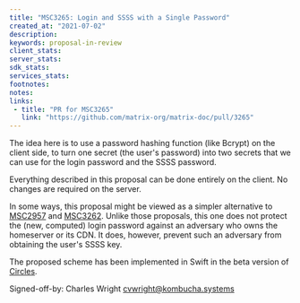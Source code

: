 ```yaml
---
title: "MSC3265: Login and SSSS with a Single Password"
created_at: "2021-07-02"
description:
keywords: proposal-in-review
client_stats:
server_stats:
sdk_stats:
services_stats:
footnotes:
notes:
links:
 - title: "PR for MSC3265"
   link: "https://github.com/matrix-org/matrix-doc/pull/3265"
---
```

The idea here is to use a password hashing function (like Bcrypt) on the client side, to turn one secret (the user's password) into two secrets that we can use for the login password and the SSSS password.

Everything described in this proposal can be done entirely on the client.  No changes are required on the server.

In some ways, this proposal might be viewed as a simpler alternative to [MSC2957](https://github.com/matrix-org/matrix-doc/pull/2957) and [MSC3262](https://github.com/matrix-org/matrix-doc/pull/3262).  Unlike those proposals, this one does not protect the (new, computed) login password against an adversary who owns the homeserver or its CDN.  It does, however, prevent such an adversary from obtaining the user's SSSS key.

The proposed scheme has been implemented in Swift in the beta version of [Circles](https://github.com/KombuchaPrivacy/circles-ios).

Signed-off-by: Charles Wright <cvwright@kombucha.systems>
